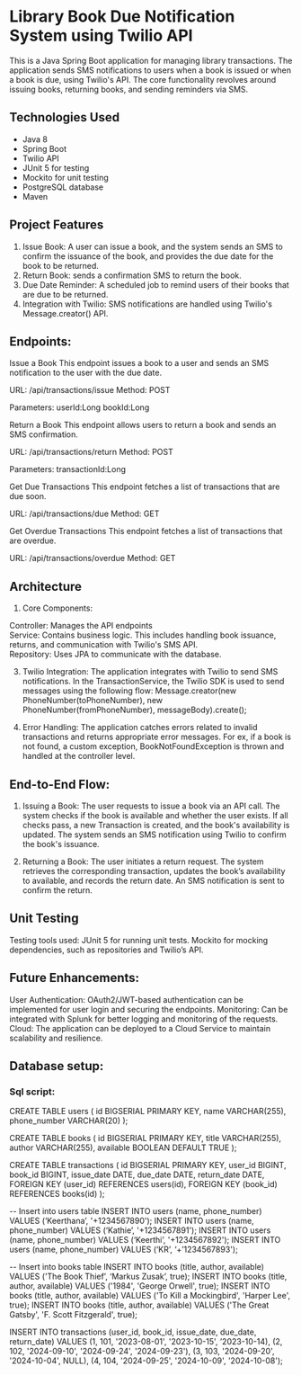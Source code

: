 # Library Book Due Notification System using Twilio API

This is a Java Spring Boot application for managing library transactions. The application sends SMS notifications to users when a book is issued or when a book is due, using Twilio's API. The core functionality revolves around issuing books, returning books, and sending reminders via SMS.

## Technologies Used
* Java 8
* Spring Boot
* Twilio API
* JUnit 5 for testing
* Mockito for unit testing
* PostgreSQL database
* Maven
  
## Project Features
1. Issue Book: A user can issue a book, and the system sends an SMS to confirm the issuance of the book, and provides the due date for the book to be returned.
2. Return Book: sends a confirmation SMS to return the book.
3. Due Date Reminder: A scheduled job to remind users of their books that are due to be returned.
4. Integration with Twilio: SMS notifications are handled using Twilio's Message.creator() API.

## Endpoints:
Issue a Book
This endpoint issues a book to a user and sends an SMS notification to the user with the due date.

URL: /api/transactions/issue
Method: POST

Parameters:
userId:Long
bookId:Long

Return a Book
This endpoint allows users to return a book and sends an SMS confirmation.

URL: /api/transactions/return
Method: POST

Parameters:
transactionId:Long

Get Due Transactions
This endpoint fetches a list of transactions that are due soon.

URL: /api/transactions/due
Method: GET

Get Overdue Transactions
This endpoint fetches a list of transactions that are overdue.

URL: /api/transactions/overdue
Method: GET 

## Architecture

1. Core Components:
   
Controller: Manages the API endpoints  
Service: Contains business logic. This includes handling book issuance, returns, and communication with Twilio's SMS API.  
Repository: Uses JPA to communicate with the database.  

3. Twilio Integration:
The application integrates with Twilio to send SMS notifications. In the TransactionService, the Twilio SDK is used to send messages using the following flow:
Message.creator(new PhoneNumber(toPhoneNumber), new PhoneNumber(fromPhoneNumber), messageBody).create();

5. Error Handling:
The application catches errors related to invalid transactions and returns appropriate error messages.
For ex, if a book is not found, a custom exception, BookNotFoundException is thrown and handled at the controller level.

## End-to-End Flow:

1. Issuing a Book:
The user requests to issue a book via an API call.
The system checks if the book is available and whether the user exists.
If all checks pass, a new Transaction is created, and the book's availability is updated.
The system sends an SMS notification using Twilio to confirm the book's issuance.

3. Returning a Book:
The user initiates a return request.
The system retrieves the corresponding transaction, updates the book’s availability to available, and records the return date.
An SMS notification is sent to confirm the return.

## Unit Testing
Testing tools used:
JUnit 5 for running unit tests.
Mockito for mocking dependencies, such as repositories and Twilio’s API.  

## Future Enhancements:
User Authentication: OAuth2/JWT-based authentication can be implemented for user login and securing the endpoints. 
Monitoring: Can be integrated with Splunk for better logging and monitoring of the requests.  
Cloud: The application can be deployed to a Cloud Service to maintain scalability and resilience.

## Database setup:
### Sql script:

CREATE TABLE users (
    id BIGSERIAL PRIMARY KEY,
    name VARCHAR(255),
    phone_number VARCHAR(20) 
);

CREATE TABLE books (
    id BIGSERIAL PRIMARY KEY,
    title VARCHAR(255),
    author VARCHAR(255),
    available BOOLEAN DEFAULT TRUE
);

CREATE TABLE transactions (
    id BIGSERIAL PRIMARY KEY,
    user_id BIGINT,
    book_id BIGINT,
    issue_date DATE,
    due_date DATE,
    return_date DATE,
    FOREIGN KEY (user_id) REFERENCES users(id),
    FOREIGN KEY (book_id) REFERENCES books(id)
);


-- Insert into users table
INSERT INTO users (name, phone_number) VALUES (‘Keerthana’, '+1234567890');
INSERT INTO users (name, phone_number) VALUES (‘Kathie’, '+1234567891');
INSERT INTO users (name, phone_number) VALUES (‘Keerthi’, '+1234567892');
INSERT INTO users (name, phone_number) VALUES (‘KR’, ‘+’1234567893');


-- Insert into books table
INSERT INTO books (title, author, available) VALUES ('The Book Thief’, ‘Markus Zusak’, true);
INSERT INTO books (title, author, available) VALUES ('1984', 'George Orwell', true);
INSERT INTO books (title, author, available) VALUES ('To Kill a Mockingbird', 'Harper Lee', true);
INSERT INTO books (title, author, available) VALUES ('The Great Gatsby', 'F. Scott Fitzgerald', true);

INSERT INTO transactions (user_id, book_id, issue_date, due_date, return_date) VALUES 
(1, 101, '2023-08-01', '2023-10-15', ’2023-10-14),
(2, 102, '2024-09-10', '2024-09-24', '2024-09-23'), 
(3, 103, '2024-09-20', '2024-10-04', NULL), 
(4, 104, '2024-09-25', '2024-10-09', '2024-10-08'); 
